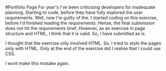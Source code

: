 #Portfolio Page
For year's I've been criticising developers for inadequate planning.
Starting to code, before they have fully explored the user requirements.
Well, now I'm guilty of the. I started coding on this exercise, before I'd finished reading the requirements.
Hense, the final submission does not hit the requirements brief.
However, as an exercise in page structure and HTML, I think that it is valid. So, I have submitted as is.

I thought that the exercise only involved HTML. So, I tried to style the pages only with HTML.
Only at the end of the exercise did I realise that I could use CSS.

I wont make this mistake again.